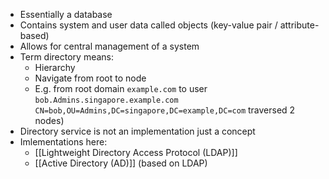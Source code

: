 - Essentially a database
- Contains system and user data called objects (key-value pair / attribute-based)
- Allows for central management of a system
- Term directory means:
	- Hierarchy
	- Navigate from root to node
	- E.g. from root domain `example.com` to user `bob.Admins.singapore.example.com CN=bob,OU=Admins,DC=singapore,DC=example,DC=com` traversed 2 nodes)
- Directory service is not an implementation just a concept
- Imlementations here:
	- [[Lightweight Directory Access Protocol (LDAP)]]
	- [[Active Directory (AD)]] (based on LDAP)